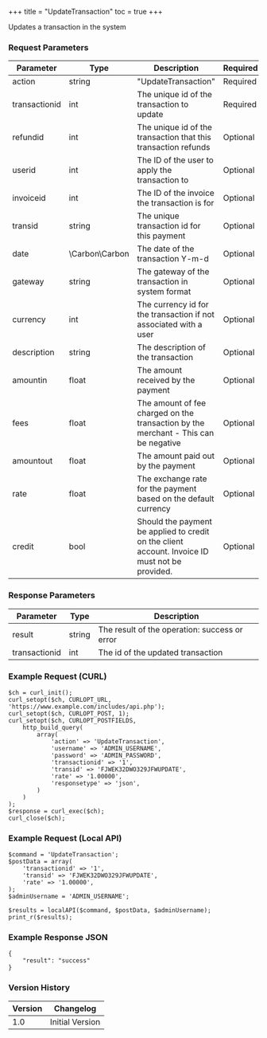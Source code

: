 +++
title = "UpdateTransaction"
toc = true
+++

Updates a transaction in the system

### Request Parameters

| Parameter | Type | Description | Required |
| --------- | ---- | ----------- | -------- |
| action | string | "UpdateTransaction" | Required |
| transactionid | int | The unique id of the transaction to update | Required |
| refundid | int | The unique id of the transaction that this transaction refunds | Optional |
| userid | int | The ID of the user to apply the transaction to | Optional |
| invoiceid | int | The ID of the invoice the transaction is for | Optional |
| transid | string | The unique transaction id for this payment | Optional |
| date | \Carbon\Carbon | The date of the transaction Y-m-d | Optional |
| gateway | string | The gateway of the transaction in system format | Optional |
| currency | int | The currency id for the transaction if not associated with a user | Optional |
| description | string | The description of the transaction | Optional |
| amountin | float | The amount received by the payment | Optional |
| fees | float | The amount of fee charged on the transaction by the merchant - This can be negative | Optional |
| amountout | float | The amount paid out by the payment | Optional |
| rate | float | The exchange rate for the payment based on the default currency | Optional |
| credit | bool | Should the payment be applied to credit on the client account. Invoice ID must not be provided. | Optional |

### Response Parameters

| Parameter | Type | Description |
| --------- | ---- | ----------- |
| result | string | The result of the operation: success or error |
| transactionid | int | The id of the updated transaction |


### Example Request (CURL)

```
$ch = curl_init();
curl_setopt($ch, CURLOPT_URL, 'https://www.example.com/includes/api.php');
curl_setopt($ch, CURLOPT_POST, 1);
curl_setopt($ch, CURLOPT_POSTFIELDS,
    http_build_query(
        array(
            'action' => 'UpdateTransaction',
            'username' => 'ADMIN_USERNAME',
            'password' => 'ADMIN_PASSWORD',
            'transactionid' => '1',
            'transid' => 'FJWEK32DWO329JFWUPDATE',
            'rate' => '1.00000',
            'responsetype' => 'json',
        )
    )
);
$response = curl_exec($ch);
curl_close($ch);
```


### Example Request (Local API)

```
$command = 'UpdateTransaction';
$postData = array(
    'transactionid' => '1',
    'transid' => 'FJWEK32DWO329JFWUPDATE',
    'rate' => '1.00000',
);
$adminUsername = 'ADMIN_USERNAME';

$results = localAPI($command, $postData, $adminUsername);
print_r($results);
```


### Example Response JSON

```
{
    "result": "success"
}
```


### Version History

| Version | Changelog |
| ------- | --------- |
| 1.0 | Initial Version |
